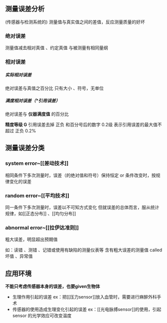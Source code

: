 ## 测量误差分析
(传感器与检测系统的)
测量值与真实值之间的差值，反应测量质量的好坏

### 绝对误差
测量值减去相对真值 、约定真值
与被测量有相同量纲

### 相对误差
##### 实际相对误差
绝对误差与真值之百分比
只有大小 、符号，无单位

##### 满度相对误差（*引用误差）
绝对误差与 **仪器满度值** 的百分比

**精度等级 G**
引用误差去掉 正负 和百分号后的数字
0.2级 表示引用误差的最大值不超过 正负 0.2%



## 测量误差分类
### system error~[[差动技术]]
相同条件下多次测量时，误差（的绝对值和符号）保持恒定
or 条件改变时，按规律变化的误差

### random error~[[平均技术]]
同一条件下多次测量时，误差以不可知方式变化
但就误差的总体而言，服从统计规律，如[[正态分布]] 、[[均匀分布]]

### abnormal error~[[拉伊达准则]]
粗大误差，明显超出预期值

如：读错 、测错 、记错或使用有缺陷的测量仪表等
含有粗大误差的测量值 called 坏值 、异常值



## 应用环境

**不能只考虑传感器本身的误差，也要given生物体**
- 生理作用引起的误差
	 ex：把[[压力sensor]]放入血管时，需要进行麻醉外科手术
- 传感器的使用造成生理变化引起的误差
	 ex：[[光电脉搏sensor]]的使用，引起 sensor 的光学效应可改变温度
